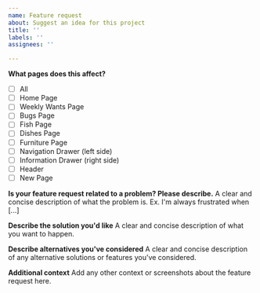 ```yaml
---
name: Feature request
about: Suggest an idea for this project
title: ''
labels: ''
assignees: ''

---
```


**What pages does this affect?**
- [ ] All
- [ ] Home Page
- [ ] Weekly Wants Page
- [ ] Bugs Page
- [ ] Fish Page
- [ ] Dishes Page
- [ ] Furniture Page
- [ ] Navigation Drawer (left side)
- [ ] Information Drawer (right side)
- [ ] Header
- [ ] New Page

**Is your feature request related to a problem? Please describe.**
A clear and concise description of what the problem is. Ex. I'm always frustrated when [...]

**Describe the solution you'd like**
A clear and concise description of what you want to happen.

**Describe alternatives you've considered**
A clear and concise description of any alternative solutions or features you've considered.

**Additional context**
Add any other context or screenshots about the feature request here.
